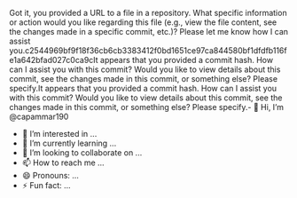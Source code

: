 Got it, you provided a URL to a file in a repository. What specific information or action would you like regarding this file (e.g., view the file content, see the changes made in a specific commit, etc.)? Please let me know how I can assist you.c2544969bf9f18f36cb6cb3383412f0bd1651ce97ca844580bf1dfdfb116fe1a642bfad027c0ca9cIt appears that you provided a commit hash. How can I assist you with this commit? Would you like to view details about this commit, see the changes made in this commit, or something else? Please specify.It appears that you provided a commit hash. How can I assist you with this commit? Would you like to view details about this commit, see the changes made in this commit, or something else? Please specify.- 👋 Hi, I’m @capammar190
- 👀 I’m interested in ...
- 🌱 I’m currently learning ...
- 💞️ I’m looking to collaborate on ...
- 📫 How to reach me ...
- 😄 Pronouns: ...
- ⚡ Fun fact: ...

<!---
capammar190/capammar190 is a ✨ special ✨ repository because its `README.md` (this file) appears on your GitHub profile.
You can click the Preview link to take a look at your changes.
--->
